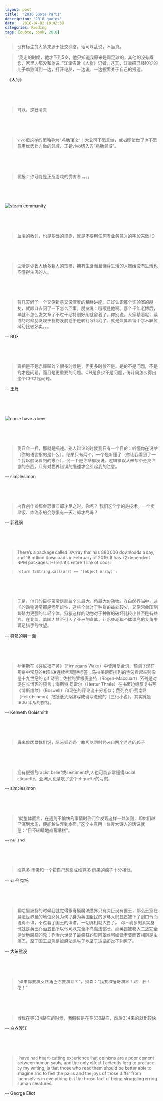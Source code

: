 ```yaml
---
layout: post
title:  "2016 Quote Part1"
description: "2016 quotes"
date:   2016-07-02 10:02:39
categories: Reading
tags: [quote, book, 2016]
---
```


> 没有标注的大多来源于社交网络。话可以乱说，不当真。


> “我走的时候，他才不到5岁，他只知道我原来是踢足球的，其他的没有概念，家里人都没和他说。”江津告诉《人物》记者。这天，江津把已经10岁的儿子单独叫到一边，打开电脑，一边说，一边搜索关于自己的报道。

-《人物》

<br/>
<br/>
<br/>

> 可以，这很清真

<br/>
<br/>
<br/>

> vivo把这样的策略称为“鸡肋理论”：大公司不愿意做，或者即使做了也不愿意用优势兵力做的领域，正是vivo切入的“鸡肋领域”。

<br/>
<br/>
<br/>

> 警报：你可能是正版游戏的受害者，。。。

<br/>
<br/>
<br/>

![steam community](http://images.akamai.steamusercontent.com/ugc/46492007784329670/57B04A78DD2BEFFE08443F55EA368A791FDD3231/)

<br/>
<br/>
<br/>

> 血泪的教训，也是基础的规则，就是不要用任何有业务意义的字段来做 ID

<br/>
<br/>
<br/>

> 生活是少数人给多数人的馈赠，拥有生活而且懂得生活的人赠给没有生活也不懂得生活的人。

<br/>
<br/>
<br/>

> 前几天听了一个又没新意又没深度的糟糕讲座。正好认识那个实验室的朋友，就顺口去问了一下怎么回事。朋友说：哦哦是他啊。那个千年老博后，早就不怎么发文章了不过干活特别好用就留着了。你别说，人家精着呢，读博的时候就发现生物狗没前途于是转行写科幻了，就是盘算着留个学术职位科幻比较好卖。。。

-- RDX

<br/>
<br/>
<br/>

> 真相是不是赤祼祼的？很多时候是，但更多时候不是。是的不是问题，不是的才是问题，而且是更重要的问题。CPI是多少不是问题，统计局怎么得出这个CPI才是问题。

-- 王烁

<br/>
<br/>
<br/>

![come have a beer](https://pics.onsizzle.com/Twitter-M-m-Morty-its-Friday-Morty-efb4a5.png)

<br/>
<br/>
<br/>

> 我只会一招，那就是描述。别人辩论的时候我只有一个目的：听懂你在说啥（你的语言指的是什么）。结果只有两个，一个是听懂了（你让我看到了一个我以前没看到的东西），另一个是你啥都没说。逻辑错误从来都不是我注意的东西，只有对世界错误的描述才会引起我的注意。

-- simplesimon

<br/>
<br/>
<br/>

> 内容创作者都会恐惧江郎才尽之时，你呢？
我们这个学的是技术。一个卖早饭、炸油条的会恐惧有一天江郎才尽吗？

-- 郭德纲

<br/>
<br/>
<br/>

> There’s a package called isArray that has 880,000 downloads a day, and 18 million downloads in February of 2016. It has 72 dependent NPM packages. Here’s it’s entire 1 line of code:

> `return toString.call(arr) == '[object Array]';`

<br/>
<br/>
<br/>

> 于是，他们的目标常常是那些个头最大、角最大的动物。在自然界当中，这样的动物通常都是老年雄性，这些个体对于种群的益处较少，又常常会压制繁殖力更强的年轻个体。狩猎这样的动物对于种群的破坏比较小甚至是有益的。在北美，美国人甚至引入了亚洲的盘羊，让那些老年个体漂亮的大角来满足猎手的欲望。

-- 狩猎的另一面

<br/>
<br/>
<br/>

> 乔伊斯在《芬尼根守灵》（Finnegans Wake）中使用复合词，预测了现在网络中常见的#超长#连续#话题#标签；马拉美跨页排列的诗句看起来则像是十九世纪的 gif 动图；佐拉的罗根麦奎特（Rogen-Macquart）系列是对现在长博客的预言；海斯特·司雷尔（Hester Thrale）在书页边缘反复书写《博斯维尔》（Boswell）和现在的评论流十分相似；费列克斯·费南昂（Felix Feneon）把报纸头条编写成诗写进他的《三行小说》，其实就是 1906 年版的推特。

-- Kenneth Goldsmith

<br/>
<br/>
<br/>

> 后来兽医跟我们说，原来猫妈妈一胎可以同时怀来自两个爸爸的孩子

<br/>
<br/>
<br/>

> 拥有很强的racist belief或sentiment的人也可能非常懂得racial etiquette。亚洲人真是吃了这个etiquette的亏的。

-- simplesimon

<br/>
<br/>
<br/>

> “就整体而言，在遇到不愉快的事情时你们会发现这样一处法则，即你们越早沉到水底，便能越快浮到水面。”这个主意用一位传大诗人的话说就是：“目不转睛地直面糟糕”。

-- nulland

<br/>
<br/>
<br/>

> 维克多·雨果和一个把自己想象成维克多·雨果的疯子十分相似。

-- 让·科克托

<br/>
<br/>
<br/>

> 看哈里波特的时候我就觉得很奇怪魔法世界只有大臣没有国王，那么王室在魔法世界里的地位究竟为何？身为英国臣民的罗琳大妈显然被下了封口令而语焉不详，不过看了国王的演讲，一切真相就大白了。
邓不利多的真实身份就是英王乔治五世所以他可以完全不鸟魔法部长，而英国被卷入二战完全是伏地魔搞的鬼：乔治六世娶了最疯狂的贝阿翠丝阿姨做老婆而首相则是虫尾巴，至于国王显然是被魔法操纵了以至于连话都说不利索了。

-- 大笨熊没

<br/>
<br/>
<br/>

> “如果你要演女性角色你要演谁？”，抖森：“我要和锤哥演末！路！狂！花！”

<br/>
<br/>
<br/>

> 当我在等334路车的时候，我假装是在等339路车，然后334来的就比较快

-- 白衣渡江

<br/>
<br/>
<br/>

> I have had heart-cutting experience that opinions are a poor cement between human souls; and the only effect I ardently long to produce by my writing, is that those who read them should be better able to imagine and to feel the pains and the joys of those differ from themselves in everything but the broad fact of being struggling erring human creatures.

-- George Eliot

<br/>
<br/>
<br/>